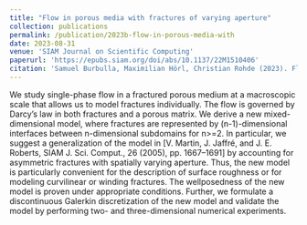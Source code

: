 ```yaml
---
title: "Flow in porous media with fractures of varying aperture"
collection: publications
permalink: /publication/2023b-flow-in-porous-media-with
date: 2023-08-31
venue: 'SIAM Journal on Scientific Computing'
paperurl: 'https://epubs.siam.org/doi/abs/10.1137/22M1510406'
citation: 'Samuel Burbulla, Maximilian Hörl, Christian Rohde (2023). Flow in porous media with fractures of varying aperture. <i>SIAM Journal on Scientific Computing</i> 45(4), A1519-A1544.'
---
```

We study single-phase flow in a fractured porous medium at a macroscopic scale
that allows us to model fractures individually. The flow is governed by Darcy’s
law in both fractures and a porous matrix. We derive a new mixed-dimensional
model, where fractures are represented by (n-1)-dimensional interfaces between
n-dimensional subdomains for n>=2. In particular, we suggest a generalization of the
model in [V. Martin, J. Jaffré, and J. E. Roberts, SIAM J. Sci. Comput., 26
(2005), pp. 1667–1691] by accounting for asymmetric fractures with spatially
varying aperture. Thus, the new model is particularly convenient for the
description of surface roughness or for modeling curvilinear or winding
fractures. The wellposedness of the new model is proven under appropriate
conditions. Further, we formulate a discontinuous Galerkin discretization of the
new model and validate the model by performing two- and three-dimensional
numerical experiments.